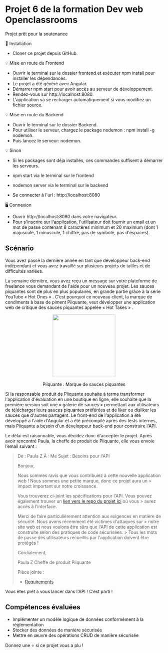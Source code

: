 # Projet 6 de la formation Dev web Openclassrooms

Projet prêt pour la soutenance

🔨   Installation

- Cloner ce projet depuis GitHub.

💡   Mise en route du Frontend

- Ouvrir le terminal sur le dossier frontend et exécuter npm install pour installer les dépendances.
- Le projet a été généré avec Angular.
- Démarrer npm start pour avoir accès au serveur de développement.
- Rendez-vous sur http://localhost:8080.
- L'application va se recharger automatiquement si vous modifiez un fichier source.

💡   Mise en route du Backend

- Ouvrir le terminal sur le dossier Backend.
- Pour utiliser le serveur, chargez le package nodemon : npm install -g nodemon.
- Puis lancez le serveur: nodemon.

💡   Sinon

- Si les packages sont déja installés, ces commandes suffisent à démarrer les serveurs.

- npm start via le terminal sur le frontend
- nodemon server via le terminal sur le backend
- Se connecter à l'url : http://localhost:8080

🖥   Connexion

- Ouvrir http://localhost:8080 dans votre navigateur.
- Pour s'inscrire sur l'application, l'utilisateur doit fournir un email et un mot de passe contenant 8 caractères minimum et 20 maximum (dont 1 majuscule, 1 minuscule, 1 chiffre, pas de symbole, pas d'espaces).

## Scénario

Vous avez passé la dernière année en tant que développeur back-end indépendant
et vous avez travaillé sur plusieurs projets de tailles et de difficultés
variées.

La semaine dernière, vous avez reçu un message sur votre plateforme de freelance
vous demandant de l'aide pour un nouveau projet. Les sauces piquantes sont de
plus en plus populaires, en grande partie grâce à la série YouTube « Hot Ones »
. C’est pourquoi ce nouveau client, la marque de condiments à base de piment
Piiquante, veut développer une application web de critique des sauces piquantes
appelée « Hot Takes » .

<p align="center">
 <img src="https://user.oc-static.com/upload/2021/07/29/16275605596354_PiiquanteLogo.png" width="200px"/>
</p>
<p align="center">Piiquante : Marque de sauces piquantes</p>

Si la responsable produit de Piiquante souhaite à terme transformer
l'application d'évaluation en une boutique en ligne, elle souhaite que la
première version soit une « galerie de sauces » permettant aux utilisateurs de
télécharger leurs sauces piquantes préférées et de liker ou disliker les sauces
que d'autres partagent. Le front-end de l'application a été développé à l'aide
d'Angular et a été précompilé après des tests internes, mais Piiquante a besoin
d'un développeur back-end pour construire l'API.

Le délai est raisonnable, vous décidez donc d'accepter le projet. Après avoir
rencontré Paula, la cheffe de produit de Piiquante, elle vous envoie l’email
suivant :

> De : Paula Z À : Me Sujet : Besoins pour l'API
>
> Bonjour,
>
> Nous sommes ravis que vous contribuiez à cette nouvelle application web ! Nous
> sommes une petite marque, donc ce projet aura un > impact important sur notre
> croissance.
>
> Vous trouverez ci-joint les spécifications pour l'API. Vous pouvez également
> trouver un
> [lien vers le repo du projet ici](https://github.com/OpenClassrooms-Student-Center/Web-Developer-P6)
> où vous > aurez accès à l'interface.
>
> Merci de faire particulièrement attention aux exigences en matière de
> sécurité. Nous avons récemment été victimes d'attaques sur > notre site web et
> nous voulons être sûrs que l'API de cette application est construite selon des
> pratiques de code sécurisées. > Tous les mots de passe des utilisateurs
> recueillis par l'application doivent être protégés !
>
> Cordialement,
>
> Paula Z Cheffe de produit Piiquante
>
> Pièce jointe :
>
> - [Requirements](https://s3.eu-west-1.amazonaws.com/course.oc-static.com/projects/DWJ_FR_P6/Requirements_DW_P6.pdf)

Vous êtes prêt à vous lancer dans l'API ! C’est parti !

## Compétences évaluées

- Implémenter un modèle logique de données conformément à la réglementation
- Stocker des données de manière sécurisée
- Mettre en œuvre des opérations CRUD de manière sécurisée

Donnez une ⭐️   si ce projet vous a plu !

